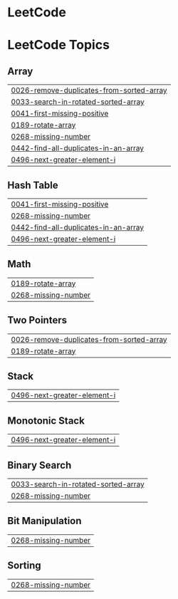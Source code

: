 # LeetCode
<!---LeetCode Topics Start-->
# LeetCode Topics
## Array
|  |
| ------- |
| [0026-remove-duplicates-from-sorted-array](https://github.com/varun-kaladharan1995/LeetCode/tree/master/0026-remove-duplicates-from-sorted-array) |
| [0033-search-in-rotated-sorted-array](https://github.com/varun-kaladharan1995/LeetCode/tree/master/0033-search-in-rotated-sorted-array) |
| [0041-first-missing-positive](https://github.com/varun-kaladharan1995/LeetCode/tree/master/0041-first-missing-positive) |
| [0189-rotate-array](https://github.com/varun-kaladharan1995/LeetCode/tree/master/0189-rotate-array) |
| [0268-missing-number](https://github.com/varun-kaladharan1995/LeetCode/tree/master/0268-missing-number) |
| [0442-find-all-duplicates-in-an-array](https://github.com/varun-kaladharan1995/LeetCode/tree/master/0442-find-all-duplicates-in-an-array) |
| [0496-next-greater-element-i](https://github.com/varun-kaladharan1995/LeetCode/tree/master/0496-next-greater-element-i) |
## Hash Table
|  |
| ------- |
| [0041-first-missing-positive](https://github.com/varun-kaladharan1995/LeetCode/tree/master/0041-first-missing-positive) |
| [0268-missing-number](https://github.com/varun-kaladharan1995/LeetCode/tree/master/0268-missing-number) |
| [0442-find-all-duplicates-in-an-array](https://github.com/varun-kaladharan1995/LeetCode/tree/master/0442-find-all-duplicates-in-an-array) |
| [0496-next-greater-element-i](https://github.com/varun-kaladharan1995/LeetCode/tree/master/0496-next-greater-element-i) |
## Math
|  |
| ------- |
| [0189-rotate-array](https://github.com/varun-kaladharan1995/LeetCode/tree/master/0189-rotate-array) |
| [0268-missing-number](https://github.com/varun-kaladharan1995/LeetCode/tree/master/0268-missing-number) |
## Two Pointers
|  |
| ------- |
| [0026-remove-duplicates-from-sorted-array](https://github.com/varun-kaladharan1995/LeetCode/tree/master/0026-remove-duplicates-from-sorted-array) |
| [0189-rotate-array](https://github.com/varun-kaladharan1995/LeetCode/tree/master/0189-rotate-array) |
## Stack
|  |
| ------- |
| [0496-next-greater-element-i](https://github.com/varun-kaladharan1995/LeetCode/tree/master/0496-next-greater-element-i) |
## Monotonic Stack
|  |
| ------- |
| [0496-next-greater-element-i](https://github.com/varun-kaladharan1995/LeetCode/tree/master/0496-next-greater-element-i) |
## Binary Search
|  |
| ------- |
| [0033-search-in-rotated-sorted-array](https://github.com/varun-kaladharan1995/LeetCode/tree/master/0033-search-in-rotated-sorted-array) |
| [0268-missing-number](https://github.com/varun-kaladharan1995/LeetCode/tree/master/0268-missing-number) |
## Bit Manipulation
|  |
| ------- |
| [0268-missing-number](https://github.com/varun-kaladharan1995/LeetCode/tree/master/0268-missing-number) |
## Sorting
|  |
| ------- |
| [0268-missing-number](https://github.com/varun-kaladharan1995/LeetCode/tree/master/0268-missing-number) |
<!---LeetCode Topics End-->